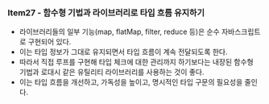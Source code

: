 ### Item27 - 함수형 기법과 라이브러리로 타입 흐름 유지하기

- 라이브러리들의 일부 기능(map, flatMap, filter, reduce 등)은 순수 자바스크립트로 구현되어 있다.
- 이는 타입 정보가 그대로 유지되면서 타입 흐름이 계속 전달되도록 한다.
- 따라서 직접 루프를 구현해 타입 체크에 대한 관리까지 하기보다는 내장된 함수형 기법과 로대시 같은 유틸리티 라이브러리를 사용하는 것이 좋다.
- 이는 타입 흐름을 개선하고, 가독성을 높이고, 명시적인 타입 구문의 필요성을 줄인다.
